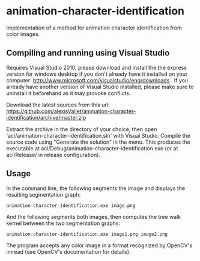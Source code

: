 animation-character-identification
==================================

Implementation of a method for animation character identification from color images.

Compiling and running using Visual Studio
-----------------------------------------

Requires Visual Studio 2010, please download and install the the express version for windows desktop 
if you don't already have it installed on your computer: http://www.microsoft.com/visualstudio/eng/downloads . If you
already have another version of Visual Studio installed, please make sure to uninstall it beforehand as it may provoke
conflicts.

Download the latest sources from this url: https://github.com/alexisVallet/animation-character-identification/archive/master.zip

Extract the archive in the directory of your choice, then open 'aci/animation-character-identification.sln' with Visual Studio.
Compile the source code using "Generate the solution" in the menu. This produces the executable at 
aci/Debug/animation-character-identification.exe (or at aci/Release/ in release configuration).

Usage
-----

In the command line, the following segments the image and displays the resulting segmentation graph:

	animation-character-identification.exe image.png

And the following segments both images, then computes the tree walk kernel between the two segmentation graphs:

	animation-character-identification.exe image1.png image2.png

The program accepts any color image in a format recognized by OpenCV's imread (see OpenCV's documentation for details).
